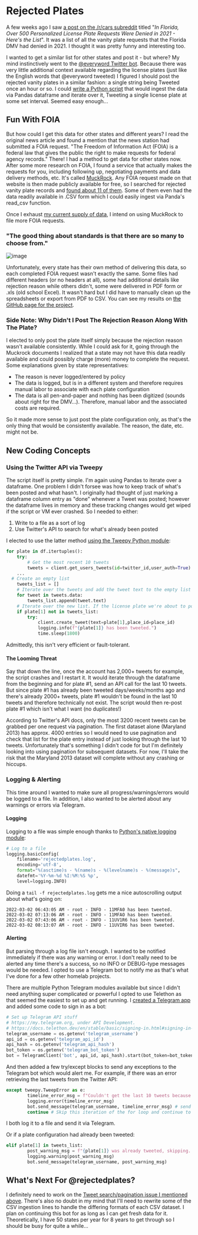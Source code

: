 # Rejected Plates
A few weeks ago I saw [a post on the /r/cars subreddit](https://www.reddit.com/r/cars/comments/siv6ik/in_florida_over_500_personalized_license_plate/) titled "_In Florida, Over 500 Personalized License Plate Requests Were Denied in 2021 - Here's the List_". It was a list of all the vanity plate requests that the Florida DMV had denied in 2021. I thought it was pretty funny and interesting too.

I wanted to get a similar list for other states and post it - but where? My mind instinctively went to the [@everyword Twitter bot](https://twitter.com/everyword?lang=en). Because there was very little additional context available regarding the license plates (just like the English words that @everyword tweeted) I figured I should post the rejected vanity plates in a similar fashion: a single string being Tweeted once an hour or so. I could [write a Python script](https://github.com/perfectly-preserved-pie/rejectedplates) that would ingest the data via Pandas dataframe and iterate over it, Tweeting a single license plate at some set interval. Seemed easy enough...

## Fun With FOIA
But how could I get this data for other states and different years? I read the original news article and found a mention that the news station had submitted a FOIA request. "The Freedom of Information Act (FOIA) is a federal law that gives the public the right to make requests for federal agency records." There! I had a method to get data for other states now. After some more research on FOIA, I found a service that actually makes the requests for you, including following up, negotiating payments and data delivery methods, etc. It's called [MuckRock](https://www.muckrock.com/). Any FOIA request made on that website is then made publicly available for free, so I searched for rejected vanity plate records and [found about 11 of them](https://www.muckrock.com/foi/list/?csrfmiddlewaretoken=LK03Lo11SnN2japNrxaSeW31ymquwbe1YHlxvpQ4Z8aOTRrH10vMyHX6UfX73P2F&q=license+plate+vanity&status=done&has_embargo=&has_crowdfund=&minimum_pages=&date_range_min=&date_range_max=&file_types=). Some of them even had the data readily available in .CSV form which I could easily ingest via Panda's read_csv function.

Once I exhaust [my current supply of data](https://github.com/perfectly-preserved-pie/rejectedplates/tree/main/States), I intend on using MuckRock to file more FOIA requests.

### "The good thing about standards is that there are so many to choose from."
![image](https://user-images.githubusercontent.com/28774550/156232090-b3d30300-4afb-43ee-9ad8-e1ba6cc03396.png)

Unfortunately, every state has their own method of delivering this data, so each completed FOIA request wasn't exactly the same. Some files had different headers (or no headers at all), some had additional details like rejection reason while others didn't, some were delivered in PDF form or .xls (old school Excel). It wasn't hard but I did have to manually clean up the spreadsheets or export from PDF to CSV. You can see my results on [the GitHub page for the project](https://github.com/perfectly-preserved-pie/rejectedplates/tree/main/States).

### Side Note: Why Didn't I Post The Rejection Reason Along With The Plate?
I elected to only post the plate itself simply because the rejection reason wasn't available consistently. While I could ask for it, going through the Muckrock documents I realized that a state may not have this data readily available and could possibly charge (more) money to complete the request. Some explanations given by state representatives:
 * The reason is never logged/entered by policy
 * The data is logged, but is in a different system and therefore requires manual labor to associate with each plate configuration
 * The data is all pen-and-paper and nothing has been digitized (sounds about right for the DMV...). Therefore, manual labor and the associated costs are required.

So it made more sense to just post the plate configuration only, as that's the only thing that would be consistently available. The reason, the date, etc. might not be.

## New Coding Concepts
### Using the Twitter API via Tweepy
The script itself is pretty simple. I'm again using Pandas to iterate over a dataframe. One problem I didn't forsee was how to keep track of what's been posted and what hasn't. I originally had thought of just marking a dataframe column entry as "done" whenever a Tweet was posted; however the dataframe lives in memory and these tracking changes would get wiped if the script or VM ever crashed. So I needed to either:
1. Write to a file as a sort of log
2. Use Twitter's API to search for what's already been posted

I elected to use the latter method [using the Tweepy Python module](https://docs.tweepy.org/en/stable/client.html#tweepy.Client.get_users_tweets):

```python
for plate in df.itertuples():
	try:
		# Get the most recent 10 tweets
		tweets = client.get_users_tweets(id=twitter_id,user_auth=True)
    ...
  # Create an empty list 
	tweets_list = []
	# Iterate over the tweets and add the tweet text to the empty list we just created
	for tweet in tweets.data:
		tweets_list.append(tweet.text)
	# Iterate over the new list. If the license plate we're about to post doesn't already exist, post it to Twitter
	if plate[1] not in tweets_list:
		try:
			client.create_tweet(text=plate[1],place_id=place_id)
			logging.info(f"{plate[1]} has been tweeted.")
			time.sleep(1800) 
```
Admittedly, this isn't very efficient or fault-tolerant.

#### The Looming Threat
Say that down the line, once the account has 2,000+ tweets for example, the script crashes and I restart it. It would iterate through the dataframe from the beginning and for plate #1, send an API call for the last 10 tweets. But since plate #1 has already been tweeted days/weeks/months ago and there's already 2000+ tweets, plate #1 wouldn't be found in the last 10 tweets and therefore technically not exist. The script would then re-post plate #1 which isn't what I want (no duplicates!)

According to Twitter's API docs, only the most 3200 recent tweets can be grabbed per one request via pagination. The first dataset alone (Maryland 2013) has approx. 4000 entries so I would need to use pagination and check that list for the plate entry instead of just looking through the last 10 tweets. Unfortunately that's something I didn't code for but I'm definitely looking into using pagination for subsequent datasets. For now, I'll take the risk that the Maryland 2013 dataset will complete without any crashing or hiccups.

### Logging & Alerting
This time around I wanted to make sure all progress/warnings/errors would be logged to a file. In addition, I also wanted to be alerted about any warnings or errors via Telegram.

#### Logging

Logging to a file was simple enough thanks to [Python's native logging module](https://docs.python.org/3/howto/logging.html#logging-to-a-file): 
```python
# Log to a file
logging.basicConfig(
	filename='rejectedplates.log',
	encoding='utf-8',
	format="%(asctime)s - %(name)s - %(levelname)s - %(message)s",
	datefmt='%Y-%m-%d %I:%M:%S %p',
	level=logging.INFO)
```

Doing a `tail -f rejectedplates.log` gets me a nice autoscrolling output about what's going on:
```shell
2022-03-02 06:43:05 AM - root - INFO - 11MFA0 has been tweeted.
2022-03-02 07:13:06 AM - root - INFO - 11MFAO has been tweeted.
2022-03-02 07:43:06 AM - root - INFO - 11UV1R6 has been tweeted.
2022-03-02 08:13:07 AM - root - INFO - 11UVIR6 has been tweeted.
```

#### Alerting
But parsing through a log file isn't enough. I wanted to be notified immediately if there was any warning or error. I don't really need to be alerted any time there's a success, so no INFO or DEBUG-type messages would be needed. I opted to use a Telegram bot to notify me as that's what I've done for a few other homelab projects.

There are multiple Python Telegram modules available but since I didn't need anything super complicated or powerful I opted to use Telethon as that seemed the easiest to set up and get running. I [created a Telegram app](https://docs.telethon.dev/en/stable/basic/signing-in.html#signing-in) and added some code to sign in as a bot:
```python
# Set up Telegram API stuff
# https://my.telegram.org, under API Development.
# https://docs.telethon.dev/en/stable/basic/signing-in.html#signing-in-as-a-bot-account
telegram_username = os.getenv('telegram_username')
api_id = os.getenv('telegram_api_id')
api_hash = os.getenv('telegram_api_hash')
bot_token = os.getenv('telegram_bot_token')
bot = TelegramClient('bot', api_id, api_hash).start(bot_token=bot_token)
```

And then added a few try/except blocks to send any exceptions to the Telegram bot which would alert me. For example, if there was an error retrieving the last tweets from the Twitter API:
```python
except tweepy.TweepError as e:
		timeline_error_msg = f"Couldn't get the last 10 tweets because {e.reason}"
		logging.error(timeline_error_msg)
		bot.send_message(telegram_username, timeline_error_msg) # send a Telegram message
		continue # Skip this iteration of the for loop and continue to the next one
 ```

I both log it to a file and send it via Telegram.

Or if a plate configuration had already been tweeted:
```python
elif plate[1] in tweets_list:
		post_warning_msg = f"{plate[1]} was already tweeted, skipping..."
		logging.warning(post_warning_msg)
		bot.send_message(telegram_username, post_warning_msg)
```

## What's Next For @rejectedplates?
I definitely need to work on the [Tweet search/pagination issue I mentioned above](https://automateordie.io/rejectedplates/#the-looming-threat). There's also no doubt in my mind that I'll need to rewrite some of the CSV ingestion lines to handle the differing formats of each CSV dataset. I plan on continuing this bot for as long as I can get fresh data for it. Theoretically, I have 50 states per year for 8 years to get through so I should be busy for quite a while...
